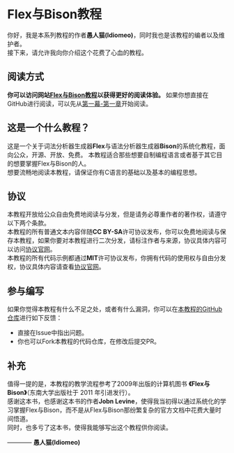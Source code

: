 # Flex与Bison教程
你好，我是本系列教程的作者**愚人猫(Idiomeo)**，同时我也是该教程的编者以及维护者。    
接下来，请允许我向你介绍这个花费了心血的教程。  

## 阅读方式
**你可以访问网站[Flex与Bison教程](https://idiomeo.top/docs/Flex&BisonTutorial)以获得更好的阅读体验。** 
如果你想直接在GitHub进行阅读，可以先从[第一幕-第一章](https://github.com/idiomeo/Flex-BisonTutorial/第一幕/第一章：FLex与Bison是什么？.md)开始阅读。

## 这是一个什么教程？
这是一个关于词法分析器生成器**Flex**与语法分析器生成器**Bison**的系统化教程，面向公众，开源、开放、免费。
本教程适合那些想要自制编程语言或者基于其它目的想要掌握Flex与Bison的人。  
想要流畅地阅读本教程，请保证你有C语言的基础以及基本的编程思想。  
  

## 协议
本教程开放给公众自由免费地阅读与分发，但是请务必尊重作者的著作权，请遵守以下两个条款。  
本教程的所有普通文本内容伴随**CC BY-SA**许可协议发布，你可以免费地阅读与保存本教程，如果你要对本教程进行二次分发，请标注作者与来源，协议具体内容可以访问[协议官网](https://creativecommons.org/licenses/by-sa/4.0/legalcode.zh-hans)。  
本教程的所有代码示例都通过**MIT**许可协议发布，你拥有代码的使用权与自由分发权，协议具体内容请查看[协议官网](https://mitsloan.mit.edu/licensing)。  


## 参与编写
如果你觉得本教程有什么不足之处，或者有什么漏洞，你可以在[本教程的GitHub仓库](https://github.com/idiomeo/Flex-BisonTutorial)进行如下反馈：  
- 直接在Issue中指出问题。  
- 你也可以Fork本教程的代码仓库，在修改后提交PR。  

## 补充
值得一提的是，本教程的教学流程参考了2009年出版的计算机图书 **《Flex与Bison》**（东南大学出版社于 2011 年引进发行）。    
感谢这本书，也感谢这本书的作者**Jobn Levine**，使得我当初得以通过系统化的学习掌握Flex与Bison，而不是从Flex与Bison那纷繁复杂的官方文档中花费大量时间悟道。    
同时，也多亏了这本书，使得我能够写出这个教程供你阅读。  

———— **愚人猫(Idiomeo)**  